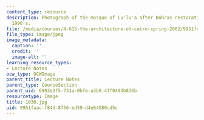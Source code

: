```yaml
---
content_type: resource
description: Photograph of the mosque of Lu'lu'a after Bohras restoration of the mid
  1990's.
file: /media/courses/4-615-the-architecture-of-cairo-spring-2002/9951faacf84d8756ed59d4e64580cd5c_1030.jpg
file_type: image/jpeg
image_metadata:
  caption: ''
  credit: ''
  image-alt: ''
learning_resource_types:
- Lecture Notes
ocw_type: OCWImage
parent_title: Lecture Notes
parent_type: CourseSection
parent_uid: 6903e2f5-731a-0bfe-a3b8-4ff0493b836b
resourcetype: Image
title: 1030.jpg
uid: 9951faac-f84d-8756-ed59-d4e64580cd5c
---
```

